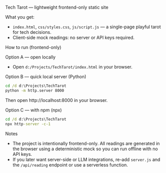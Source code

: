 Tech Tarot — lightweight frontend-only static site

What you get:
- `index.html`, `css/styles.css`, `js/script.js` — a single-page playful tarot for tech decisions.
- Client-side mock readings: no server or API keys required.

How to run (frontend-only)

Option A — open locally
- Open `d:/Projects/TechTarot/index.html` in your browser.

Option B — quick local server (Python)

```cmd
cd /d d:\Projects\TechTarot
python -m http.server 8000
```
Then open http://localhost:8000 in your browser.

Option C — with npm (npx)

```cmd
cd /d d:\Projects\TechTarot
npx http-server -c-1
```

Notes
- The project is intentionally frontend-only. All readings are generated in the browser using a deterministic mock so you can run offline with no API keys.
- If you later want server-side or LLM integrations, re-add `server.js` and the `/api/reading` endpoint or use a serverless function.
